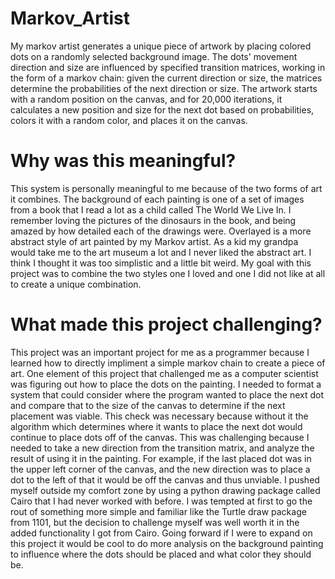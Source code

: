 # Markov_Artist



My markov artist generates a unique piece of artwork by placing colored dots on a randomly selected background image. The dots' movement direction and size are influenced by specified transition matrices, working in the form of a markov chain: given the current direction or size, the matrices determine the probabilities of the next direction or size. The artwork starts with a random position on the canvas, and for 20,000 iterations, it calculates a new position and size for the next dot based on probabilities, colors it with a random color, and places it on the canvas. 
# Why was this meaningful?

This system is personally meaningful to me because of the two forms of art it combines. The background of each painting
is one of a set of images from a book that I read a lot as a child called The World We Live In. I remember loving the
pictures of the dinosaurs in the book, and being amazed by how detailed each of the drawings were. Overlayed is a more
abstract style of art painted by my Markov artist. As a kid my grandpa would take me to the art museum a lot and I never
liked the abstract art. I think I thought it was too simplistic and a little bit weird. My goal with this project was to
combine the two styles one I loved and one I did not like at all to create a unique combination.

# What made this project challenging?

This project was an important project for me as a programmer because I learned how to directly impliment a simple markov chain to create a piece of art.
One element of this project that challenged me as a computer scientist was figuring out how to place the dots on the
painting. I needed to format a system that could consider where the program wanted to place the next dot and compare
that to the size of the canvas to determine if the next placement was viable. This check was necessary because without
it the algorithm which determines where it wants to place the next dot would continue to place dots off of the canvas.
This was challenging because I needed to take a new direction from the transition matrix, and analyze the result of
using it in the painting. For example, if the last placed dot was in the upper left corner of the canvas, and the new
direction was to place a dot to the left of that it would be off the canvas and thus unviable. I pushed myself outside my comfort zone by using a python drawing package called Cairo that I had never worked with before. I was tempted at
first to go the rout of something more simple and familiar like the Turtle draw package from 1101, but the decision to
challenge myself was well worth it in the added functionality I got from Cairo. Going forward if I were to expand on
this project it would be cool to do more analysis on the background painting to influence where the dots should be
placed and what color they should be. 